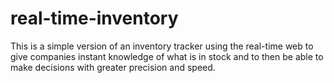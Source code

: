# real-time-inventory

This is a simple version of an inventory tracker using the real-time web to give companies instant knowledge of what is in stock and to then be able to make decisions with greater precision and speed.
